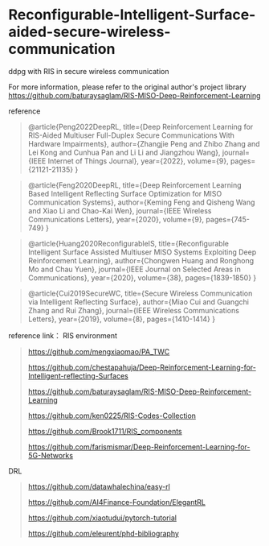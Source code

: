 # Reconfigurable-Intelligent-Surface-aided-secure-wireless-communication
ddpg with RIS in secure wireless communication 

For more information, please refer to the original author's project library 
https://github.com/baturaysaglam/RIS-MISO-Deep-Reinforcement-Learning

reference
> @article{Peng2022DeepRL,
  title={Deep Reinforcement Learning for RIS-Aided Multiuser Full-Duplex Secure Communications With Hardware Impairments},
  author={Zhangjie Peng and Zhibo Zhang and Lei Kong and Cunhua Pan and Li Li and Jiangzhou Wang},
  journal={IEEE Internet of Things Journal},
  year={2022},
  volume={9},
  pages={21121-21135}
}

> @article{Feng2020DeepRL,
  title={Deep Reinforcement Learning Based Intelligent Reflecting Surface Optimization for MISO Communication Systems},
  author={Keming Feng and Qisheng Wang and Xiao Li and Chao-Kai Wen},
  journal={IEEE Wireless Communications Letters},
  year={2020},
  volume={9},
  pages={745-749}
}

> @article{Huang2020ReconfigurableIS,
  title={Reconfigurable Intelligent Surface Assisted Multiuser MISO Systems Exploiting Deep Reinforcement Learning},
  author={Chongwen Huang and Ronghong Mo and Chau Yuen},
  journal={IEEE Journal on Selected Areas in Communications},
  year={2020},
  volume={38},
  pages={1839-1850}
}

> @article{Cui2019SecureWC,
  title={Secure Wireless Communication via Intelligent Reflecting Surface},
  author={Miao Cui and Guangchi Zhang and Rui Zhang},
  journal={IEEE Wireless Communications Letters},
  year={2019},
  volume={8},
  pages={1410-1414}
}

reference link：
RIS environment
> https://github.com/mengxiaomao/PA_TWC
> 
> https://github.com/chestapahuja/Deep-Reinforcement-Learning-for-Intelligent-reflecting-Surfaces
> 
> https://github.com/baturaysaglam/RIS-MISO-Deep-Reinforcement-Learning
> 
> https://github.com/ken0225/RIS-Codes-Collection
> 
> https://github.com/Brook1711/RIS_components
> 
> https://github.com/farismismar/Deep-Reinforcement-Learning-for-5G-Networks

DRL
> https://github.com/datawhalechina/easy-rl
> 
> https://github.com/AI4Finance-Foundation/ElegantRL
> 
> https://github.com/xiaotudui/pytorch-tutorial
> 
> https://github.com/eleurent/phd-bibliography
